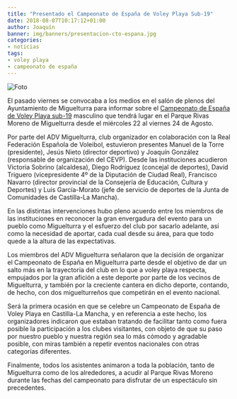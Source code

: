 ```yaml
---
title: "Presentado el Campeonato de España de Voley Playa Sub-19"
date: 2018-08-07T10:17:12+01:00
author: Joaquín
banner: img/banners/presentacion-cto-espana.jpg
categories:
- noticias
tags:
- voley playa
- campeonato de españa
---
```


![Foto](../../../../../img/banners/presentacion-cto-espana.jpg)

El pasado viernes se convocaba a los medios en el salón de plenos del
Ayuntamiento de Miguelturra para informar sobre
el [Campeonato de España de Voley Playa sub-19][campeonato] masculino
que tendrá lugar en el Parque Rivas Moreno de Miguelturra desde el
miércoles 22 al viernes 24 de Agosto.

[campeonato]: http://www.advmiguelturra.org/vplaya/cevp2018/

Por parte del ADV Miguelturra, club organizador en colaboración con la
Real Federación Española de Voleibol, estuvieron presentes Manuel de
la Torre (presidente), Jesús Nieto (director deportivo) y Joaquín
González (responsable de organización del CEVP). Desde las
instituciones acudieron Victoria Sobrino (alcaldesa), Diego Rodríguez
(concejal de deportes), David Triguero (vicepresidente 4º de la
Diputación de Ciudad Real), Francisco Navarro (director provincial de
la Consejería de Educación, Cultura y Deportes) y Luis García-Morato
(jefe de servicio de deportes de la Junta de Comunidades de
Castilla-La Mancha).

En las distintas intervenciones hubo pleno acuerdo entre los miembros
de las instituciones en reconocer la gran envergadura del evento para
un pueblo como Miguelturra y el esfuerzo del club por sacarlo
adelante, así como la necesidad de aportar, cada cual desde su área,
para que todo quede a la altura de las expectativas.

Los miembros del ADV Miguelturra señalaron que la decisión de
organizar el Campeonato de España en Miguelturra parte desde el
objetivo de dar un salto más en la trayectoria del club en lo que a
voley playa respecta, empujados por la gran afición a este deporte por
parte de los vecinos de Miguelturra, y también por la creciente
cantera en dicho deporte, contando, de hecho, con dos miguelturreños
que competirán en el evento nacional.

Será la primera ocasión en que se celebre un Campeonato de España de
Voley Playa en Castilla-La Mancha, y en referencia a este hecho, los
organizadores indicaron que estaban tratando de facilitar tanto como
fuera posible la participación a los clubes visitantes, con objeto de
que su paso por nuestro pueblo y nuestra región sea lo más cómodo y
agradable posible, con miras también a repetir eventos nacionales con
otras categorías diferentes.

Finalmente, todos los asistentes animaron a toda la población, tanto
de Miguelturra como de los alrededores, a acudir al Parque Rivas
Moreno durante las fechas del campeonato para disfrutar de un
espectáculo sin precedentes.
